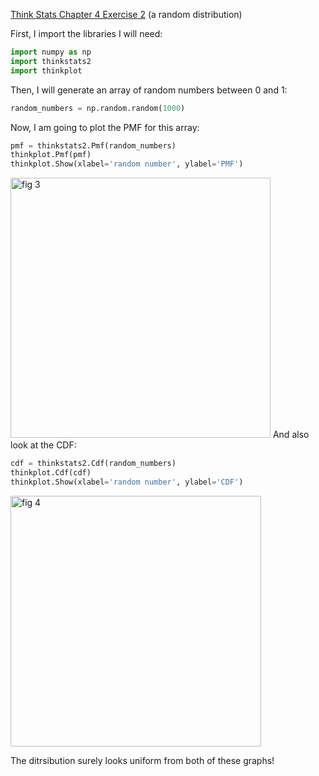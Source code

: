 [Think Stats Chapter 4 Exercise 2](http://greenteapress.com/thinkstats2/html/thinkstats2005.html#toc41) (a random distribution)

First, I import the libraries I will need:
```python
import numpy as np
import thinkstats2
import thinkplot
```
Then, I will generate an array of random numbers between 0 and 1:
```python
random_numbers = np.random.random(1000)
```
Now, I am going to plot the PMF for this array:
```python
pmf = thinkstats2.Pmf(random_numbers)
thinkplot.Pmf(pmf)
thinkplot.Show(xlabel='random number', ylabel='PMF')
```
<img width="416" alt="fig 3" src="https://user-images.githubusercontent.com/32041665/34853296-d1300f4a-f6e7-11e7-84ba-43a1ff95885e.png">
And also look at the CDF:

```python
cdf = thinkstats2.Cdf(random_numbers)
thinkplot.Cdf(cdf)
thinkplot.Show(xlabel='random number', ylabel='CDF')
```
<img width="401" alt="fig 4" src="https://user-images.githubusercontent.com/32041665/34853299-d570d116-f6e7-11e7-8c29-ef5079fc225a.png">

The ditrsibution surely looks uniform from both of these graphs!
